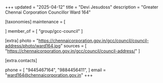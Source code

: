 +++
updated = "2025-04-12"
title = "Devi Jesudoss"
description = "Greater Chennai Corporation Councillor Ward 164"

[taxonomies]
maintenance = [

]
member_of = [
    "group/gcc-council"
]

[extra]
photo = "https://chennaicorporation.gov.in/gcc/council/council-address/photo/ward164.jpg"
sources = [
    "https://chennaicorporation.gov.in/gcc/council/council-address/"
]

[extra.contacts]

phone = [
    "9445467164",
    "9884456411",
    ]
email = "ward164@chennaicorporation.gov.in"
+++